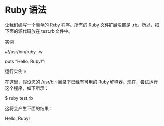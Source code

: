 # Ruby 语法

让我们编写一个简单的 Ruby 程序。所有的 Ruby 文件扩展名都是 .rb。所以，把下面的源代码放在 test.rb 文件中。

实例

\#!/usr/bin/ruby -w

 

puts "Hello, Ruby!";



运行实例 »

在这里，假设您的 /usr/bin 目录下已经有可用的 Ruby 解释器。现在，尝试运行这个程序，如下所示：

$ ruby test.rb

这将会产生下面的结果：

Hello, Ruby!



